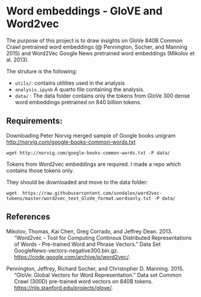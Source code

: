 
# Word embeddings - GloVE and Word2vec

The purpose of this project is to draw insights on GloVe 840B Common
Crawl pretrained word embeddings (@ Pennington, Socher, and Manning
2015) and Word2Vec Google News pretrained word embeddings (Mikolov et
al. 2013).

The struture is the following:

-   `utils/`: contains utilities used in the analysis
-   `analysis.ipynb` A quarto file containing the analysis.
-   `data/` : The data folder contains only the tokens from GloVe 300
    dense word embeddings pretrained on 840 billion tokens.

## Requirements:

Downloading Peter Norvig merged sample of Google books unigram
http://norvig.com/google-books-common-words.txt

``` console
wget http://norvig.com/google-books-common-words.txt -P data/
```

Tokens from Word2vec embeddings are required. I made a repo which
contains those tokens only.

They should be downloaded and move to the data folder:

``` console
wget  https://raw.githubusercontent.com/sondalex/word2vec-tokens/master/word2vec_text_GloVe_format.wordsonly.txt -P data/
```

## References

<div id="refs" class="references csl-bib-body hanging-indent">

<div id="ref-mikolovWord2vecToolComputing2013" class="csl-entry">

Mikolov, Thomas, Kai Chen, Greg Corrado, and Jeffrey Dean. 2013.
“Word2vec - Tool for Computing Continous Distributed Representations of
Words - <span class="nocase">Pre-trained</span> Word and Phrase
Vectors.” Data Set GoogleNews-vectors-negative300.bin.gz.
<https://code.google.com/archive/p/word2vec/>.

</div>

<div id="ref-penningtonGloVeGlobalVectorsdata" class="csl-entry">

Pennington, Jeffrey, Richard Socher, and Christopher D. Manning. 2015.
“GloVe: Global Vectors for Word Representation.” Data set Common Crawl
(300D) pre-trained word vectors on 840B tokens.
<https://nlp.stanford.edu/projects/glove/>.

</div>

</div>
